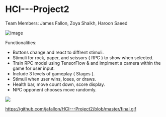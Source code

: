 # HCI---Project2

Team Members: James Fallon, Zoya Shaikh, Haroon Saeed

![image](https://user-images.githubusercontent.com/45009373/69390487-fbf43480-0c94-11ea-83cc-1a78d33b09d3.png)

Functionalities: 
- Buttons change and react to diffrent stimuli.
- Stimuli for rock, paper, and scissors ( RPC ) to show when selected.
- Train RPC model using TensorFlow & and implment a camera within the game for user input.
- Include 3 levels of gameplay ( Stages ).
- Stimuli when user wins, loses, or draws.
- Health bar, move count down, score display.
- NPC opponent chooses move randomly.

![](https://github.com/jafallon/HCI---Project2/blob/master/final.gif)

https://github.com/jafallon/HCI---Project2/blob/master/final.gif
